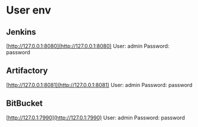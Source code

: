 # User env

## Jenkins  
[http://127.0.0.1:8080](http://127.0.0.1:8080)
User: admin
Password: password

## Artifactory
[http://127.0.0.1:8081](http://127.0.0.1:8081)
User: admin
Password: password

## BitBucket
[http://127.0.1:7990](http://127.0.1:7990)
User: admin
Password: password
